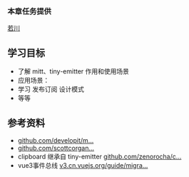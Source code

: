 ### 本章任务提供

[若川](https://juejin.cn/user/1415826704971918 "https://juejin.cn/user/1415826704971918")

## 学习目标

* 了解 mitt、tiny-emitter 作用和使用场景
* 应用场景：
* 学习 发布订阅 设计模式
* 等等

## 参考资料

* [github.com/developit/m…](https://link.juejin.cn?target=https%3A%2F%2Fgithub.com%2Fdevelopit%2Fmitt "https://link.juejin.cn?target=https%3A%2F%2Fgithub.com%2Fdevelopit%2Fmitt")
* [github.com/scottcorgan…](https://link.juejin.cn?target=https%3A%2F%2Fgithub.com%2Fscottcorgan%2Ftiny-emitter "https://link.juejin.cn?target=https%3A%2F%2Fgithub.com%2Fscottcorgan%2Ftiny-emitter")
* clipboard 继承自 tiny-emitter [github.com/zenorocha/c…](https://link.juejin.cn?target=https%3A%2F%2Fgithub.com%2Fzenorocha%2Fclipboard.js%2Fblob%2Fmaster%2Fsrc%2Fclipboard.js%23L26 "https://link.juejin.cn?target=https%3A%2F%2Fgithub.com%2Fzenorocha%2Fclipboard.js%2Fblob%2Fmaster%2Fsrc%2Fclipboard.js%23L26")
* vue3事件总线 [v3.cn.vuejs.org/guide/migra…](https://link.juejin.cn?target=https%3A%2F%2Fv3.cn.vuejs.org%2Fguide%2Fmigration%2Fevents-api.html%23%25E4%25BA%258B%25E4%25BB%25B6%25E6%2580%25BB%25E7%25BA%25BF "https://link.juejin.cn?target=https%3A%2F%2Fv3.cn.vuejs.org%2Fguide%2Fmigration%2Fevents-api.html%23%25E4%25BA%258B%25E4%25BB%25B6%25E6%2580%25BB%25E7%25BA%25BF")